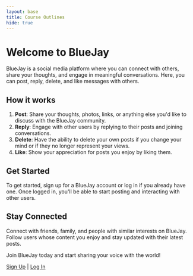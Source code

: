 ```yaml
---
layout: base
title: Course Outlines
hide: true
---
```


# Welcome to BlueJay

BlueJay is a social media platform where you can connect with others, share your thoughts, and engage in meaningful conversations. Here, you can post, reply, delete, and like messages with others.

## How it works

1. **Post**: Share your thoughts, photos, links, or anything else you'd like to discuss with the BlueJay community.
2. **Reply**: Engage with other users by replying to their posts and joining conversations.
3. **Delete**: Have the ability to delete your own posts if you change your mind or if they no longer represent your views.
4. **Like**: Show your appreciation for posts you enjoy by liking them.

## Get Started

To get started, sign up for a BlueJay account or log in if you already have one. Once logged in, you'll be able to start posting and interacting with other users.

## Stay Connected

Connect with friends, family, and people with similar interests on BlueJay. Follow users whose content you enjoy and stay updated with their latest posts.

Join BlueJay today and start sharing your voice with the world!

<a href="#" onclick="window.location.href = '{{site.baseurl}}/signup';">Sign Up</a> | <a href="#" onclick="window.location.href = '{{site.baseurl}}/login';">Log In</a>
